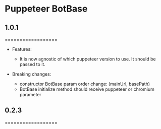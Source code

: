 # Puppeteer BotBase

## 1.0.1

==================

- Features:
  - It is now agnostic of which puppeteer version to use. It should be passed to it.

- Breaking changes:
  - constructor BotBase param order change: (mainUrl, basePath)
  - BotBase initialize method should receive puppeteer or chromium parameter

## 0.2.3

==================
